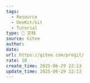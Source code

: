 ```yaml
---
tags:
  - Resource
  - DevKit/Git
  - Tutorial
type: 📃 文档
source: Gitee
author: 
date: 
url: https://gitee.com/progit/
rate: 10
create_time: 2025-06-29 22:13
update_time: 2025-06-29 22:13
---
```

